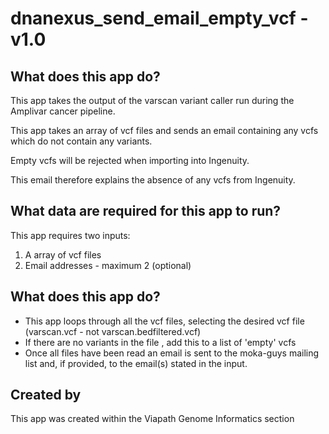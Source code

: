 # dnanexus_send_email_empty_vcf - v1.0

## What does this app do?
This app takes the output of the varscan variant caller run during the Amplivar cancer pipeline.

This app takes an array of vcf files and sends an email containing any vcfs which do not contain any variants. 

Empty vcfs will be rejected when importing into Ingenuity. 

This email therefore explains the absence of any vcfs from Ingenuity.

## What data are required for this app to run?
This app requires two inputs:

1.  A array of vcf files
2. Email addresses - maximum 2 (optional)


## What does this app do?
* This app loops through all the vcf files, selecting the desired vcf file (varscan.vcf - not varscan.bedfiltered.vcf) 
* If there are no variants in the file , add this to a list of 'empty' vcfs
* Once all files have been read an email is sent to the moka-guys mailing list and, if provided, to the email(s) stated in the input.


## Created by
This app was created within the Viapath Genome Informatics section

